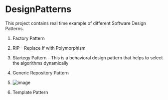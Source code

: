 # DesignPatterns

This project contains real time example of different Software Design Patterns.

1. Factory Pattern
2. RIP - Replace If with Polymorphism
3. Startegy Pattern - This is a behavioral design pattern that helps to select the algorithms dynamically
4. Generic Repository Pattern 
5. ![image](https://user-images.githubusercontent.com/24756801/169414309-72041669-c6fc-4768-a034-445585f6dee7.png)

6. Template Pattern
